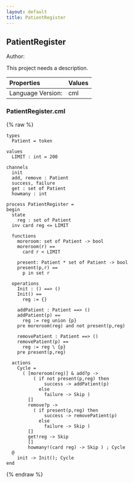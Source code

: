 ```yaml
---
layout: default
title: PatientRegister
---
```


## PatientRegister
Author: 


This project needs a description.


| Properties | Values          |
| :------------ | :---------- |
|Language Version:| cml|


### PatientRegister.cml

{% raw %}
~~~
types
  Patient = token
  
values
  LIMIT : int = 200

channels
  init
  add, remove : Patient
  success, failure
  get : set of Patient
  howmany : int

process PatientRegister =
begin
  state
    reg : set of Patient
  inv card reg <= LIMIT

  functions
    moreroom: set of Patient -> bool
    moreroom(r) ==
      card r < LIMIT

    present: Patient * set of Patient -> bool
    present(p,r) ==
      p in set r

  operations
    Init : () ==> ()
    Init() ==
      reg := {}

    addPatient : Patient ==> ()
    addPatient(p) ==
      reg := reg union {p}
    pre moreroom(reg) and not present(p,reg)  

    removePatient : Patient ==> ()
    removePatient(p) ==
      reg := reg \ {p}
    pre present(p,reg)

  actions
    Cycle =
      ( [moreroom(reg)] & add?p -> 
          ( if not present(p,reg) then
              success -> addPatient(p)
            else
              failure -> Skip )
        []
        remove?p ->
          ( if present(p,reg) then
              success -> removePatient(p)
            else
              failure -> Skip )
        []
        get!reg -> Skip
        []
        howmany!(card reg) -> Skip ) ; Cycle
  @
    init -> Init(); Cycle
end
~~~
{% endraw %}

